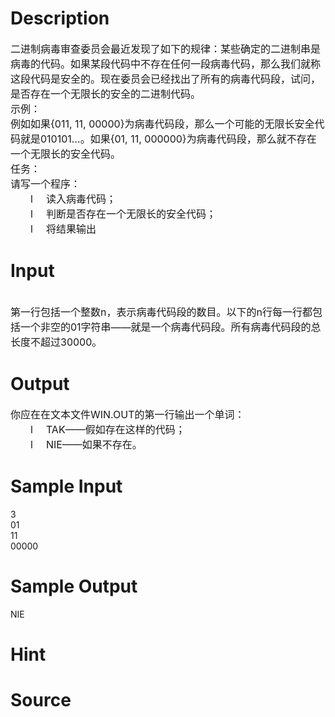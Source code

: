 
# Description

<div class="content"><div><span style="font-size: medium">二进制病毒审查委员会最近发现了如下的规律：某些确定的二进制串是病毒的代码。如果某段代码中不存在任何一段病毒代码，那么我们就称这段代码是安全的。现在委员会已经找出了所有的病毒代码段，试问，是否存在一个无限长的安全的二进制代码。</span></div>
<div><span style="font-size: medium">示例：</span></div>
<div><span style="font-size: medium">例如如果{011, 11, 00000}为病毒代码段，那么一个可能的无限长安全代码就是010101…。如果{01, 11, 000000}为病毒代码段，那么就不存在一个无限长的安全代码。</span></div>
<div><span style="font-size: medium">任务：</span></div>
<div><span style="font-size: medium">请写一个程序：</span></div>
<div style="margin: 0cm 0cm 0pt 45pt; text-indent: -21pt"><span style="font-size: medium">l<span style="font: 7pt &#39;Times New Roman&#39;">         </span>读入病毒代码；</span></div>
<div style="margin: 0cm 0cm 0pt 45pt; text-indent: -21pt"><span style="font-size: medium">l<span style="font: 7pt &#39;Times New Roman&#39;">         </span>判断是否存在一个无限长的安全代码；</span></div>
<div style="margin: 0cm 0cm 0pt 45pt; text-indent: -21pt"><span style="font-size: medium">l<span style="font: 7pt &#39;Times New Roman&#39;">         </span>将结果输出</span></div></div>

# Input

<div class="content"><div> </div>
<div><span style="font-size: medium">第一行包括一个整数n，表示病毒代码段的数目。以下的n行每一行都包括一个非空的01字符串——就是一个病毒代码段。所有病毒代码段的总长度不超过30000。</span></div></div>

# Output

<div class="content"><div><span style="font-size: medium">你应在在文本文件WIN.OUT的第一行输出一个单词：</span></div>
<div style="margin: 0cm 0cm 0pt 45pt; text-indent: -21pt"><span style="font-size: medium">l<span style="font: 7pt &#39;Times New Roman&#39;">         </span>TAK——假如存在这样的代码；</span></div>
<div style="margin: 0cm 0cm 0pt 45pt; text-indent: -21pt"><span style="font-size: medium">l<span style="font: 7pt &#39;Times New Roman&#39;">         </span>NIE——如果不存在。</span></div></div>

# Sample Input

<div class="content"><span class="sampledata">3<br/>
01 <br/>
11 <br/>
00000<br/>
</span></div>

# Sample Output

<div class="content"><span class="sampledata">NIE<br/>
</span></div>

# Hint

<div class="content"><p></p></div>

# Source

<div class="content"><p><a href="problemset.php?search="></a></p></div>

